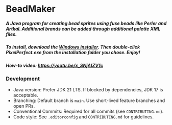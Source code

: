 # BeadMaker

##### A Java program for creating bead sprites using fuse beads like Perler and Artkal. Additional brands can be added through additional palette XML files.

##### To install, download the <a href="https://github.com/stone-j/BeadMaker/blob/master/exe%20build%20resources/InstallPixelPerfect.exe?raw=true">Windows installer</a>. Then double-click PixelPerfect.exe from the installation folder you chose. Enjoy!

##### How-to video: https://youtu.be/x_SNjAIZV1c




### Development

- Java version: Prefer JDK 21 LTS. If blocked by dependencies, JDK 17 is acceptable.
- Branching: Default branch is `main`. Use short-lived feature branches and open PRs.
- Conventional Commits: Required for all commits (see `CONTRIBUTING.md`).
- Code style: See `.editorconfig` and `CONTRIBUTING.md` for guidelines.
